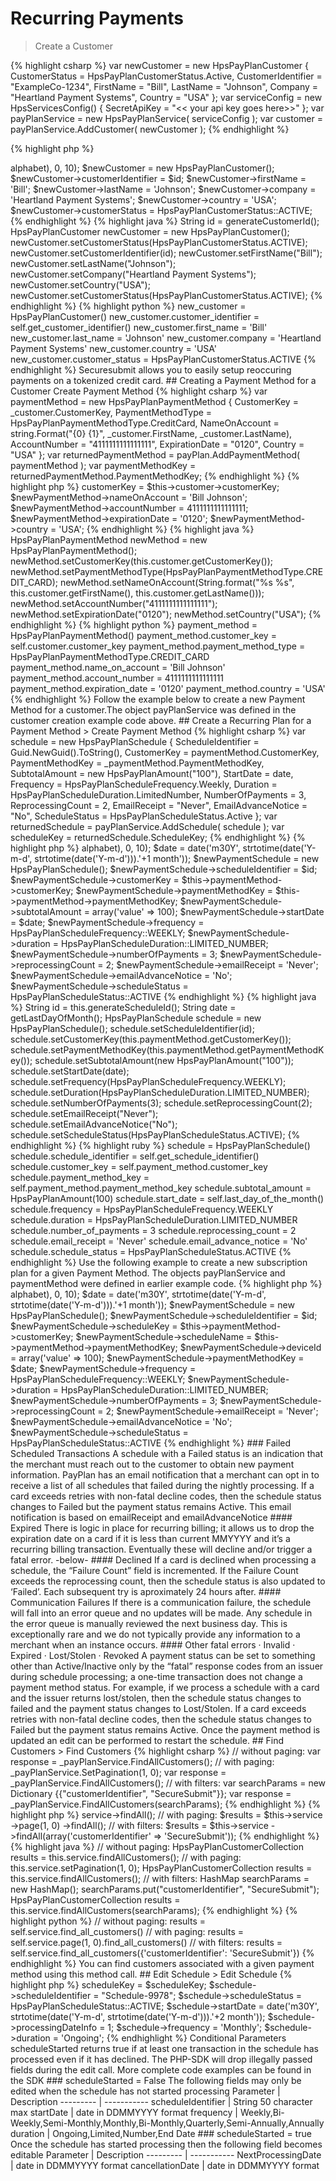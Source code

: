 # Recurring Payments
 > Create a Customer

{% highlight csharp %}
 var newCustomer = new HpsPayPlanCustomer
{
	CustomerStatus = HpsPayPlanCustomerStatus.Active,
	CustomerIdentifier = "ExampleCo-1234",
	FirstName = "Bill",
	LastName = "Johnson",
	Company = "Heartland Payment Systems",
	Country = "USA"
};
var serviceConfig = new HpsServicesConfig() { SecretApiKey = "<< your api key goes here>>" };
var payPlanService = new HpsPayPlanService( serviceConfig );
var customer = payPlanService.AddCustomer( newCustomer );
{% endhighlight %}

{% highlight php %}
<?php
$id = date('Ymd').'-SecureSubmit-'.substr(str_shuffle($this->alphabet), 0, 10);
$newCustomer = new HpsPayPlanCustomer();
$newCustomer->customerIdentifier = $id;
$newCustomer->firstName          = 'Bill';
$newCustomer->lastName           = 'Johnson';
$newCustomer->company            = 'Heartland Payment Systems';
$newCustomer->country            = 'USA';
$newCustomer->customerStatus     = HpsPayPlanCustomerStatus::ACTIVE;
{% endhighlight %}

{% highlight java %}
String id = generateCustomerId();

HpsPayPlanCustomer newCustomer = new HpsPayPlanCustomer();
newCustomer.setCustomerStatus(HpsPayPlanCustomerStatus.ACTIVE);

newCustomer.setCustomerIdentifier(id);
newCustomer.setFirstName("Bill");
newCustomer.setLastName("Johnson");
newCustomer.setCompany("Heartland Payment Systems");
newCustomer.setCountry("USA");
newCustomer.setCustomerStatus(HpsPayPlanCustomerStatus.ACTIVE);
{% endhighlight %}

{% highlight python %}
new_customer = HpsPayPlanCustomer()
new_customer.customer_identifier = self.get_customer_identifier()
new_customer.first_name = 'Bill'
new_customer.last_name = 'Johnson'
new_customer.company = 'Heartland Payment Systems'
new_customer.country = 'USA'
new_customer.customer_status = HpsPayPlanCustomerStatus.ACTIVE
{% endhighlight %}

Securesubmit allows you to easily setup reoccuring payments on a tokenized credit card.

## Creating a Payment Method for a Customer
 Create Payment Method

{% highlight csharp %}
var paymentMethod = new HpsPayPlanPaymentMethod
{
    CustomerKey = _customer.CustomerKey,
    PaymentMethodType = HpsPayPlanPaymentMethodType.CreditCard,
    NameOnAccount = string.Format("{0} {1}", _customer.FirstName, _customer.LastName),
    AccountNumber = "4111111111111111",
    ExpirationDate = "0120",
    Country = "USA"
};
var returnedPaymentMethod = payPlan.AddPaymentMethod( paymentMethod );
var paymentMethodKey = returnedPaymentMethod.PaymentMethodKey;
{% endhighlight %}

{% highlight php %}
<?php
$newPaymentMethod = new HpsPayPlanPaymentMethod();
$newPaymentMethod->customerKey    = $this->customer->customerKey;
$newPaymentMethod->nameOnAccount  = 'Bill Johnson';
$newPaymentMethod->accountNumber  = 4111111111111111;
$newPaymentMethod->expirationDate = '0120';
$newPaymentMethod->country        = 'USA';
{% endhighlight %}

{% highlight java %}
HpsPayPlanPaymentMethod newMethod = new HpsPayPlanPaymentMethod();

newMethod.setCustomerKey(this.customer.getCustomerKey());
newMethod.setPaymentMethodType(HpsPayPlanPaymentMethodType.CREDIT_CARD);
newMethod.setNameOnAccount(String.format("%s %s", this.customer.getFirstName(), this.customer.getLastName()));
newMethod.setAccountNumber("4111111111111111");
newMethod.setExpirationDate("0120");
newMethod.setCountry("USA");
{% endhighlight %}

{% highlight python %}
payment_method = HpsPayPlanPaymentMethod()

payment_method.customer_key = self.customer.customer_key
payment_method.payment_method_type = HpsPayPlanPaymentMethodType.CREDIT_CARD
payment_method.name_on_account = 'Bill Johnson'
payment_method.account_number = 4111111111111111
payment_method.expiration_date = '0120'
payment_method.country = 'USA'
{% endhighlight %}

Follow the example below to create a new Payment Method for a customer.The object payPlanService was defined in the customer creation example code above.

## Create a Recurring Plan for a Payment Method
> Create Payment Method

{% highlight csharp %}
var schedule = new HpsPayPlanSchedule
{
        ScheduleIdentifier = Guid.NewGuid().ToString(),    
        CustomerKey = paymentMethod.CustomerKey,
        PaymentMethodKey = _paymentMethod.PaymentMethodKey,
        SubtotalAmount = new HpsPayPlanAmount("100"),
        StartDate = date,
        Frequency = HpsPayPlanScheduleFrequency.Weekly,
        Duration = HpsPayPlanScheduleDuration.LimitedNumber,
        NumberOfPayments = 3,
        ReprocessingCount = 2,
        EmailReceipt = "Never",
        EmailAdvanceNotice = "No",
        ScheduleStatus = HpsPayPlanScheduleStatus.Active
};
var returnedSchedule = payPlanService.AddSchedule( schedule );
var scheduleKey = returnedSchedule.ScheduleKey;
{% endhighlight %}

{% highlight php %}
<?php
$id = date('Ymd').'-SecureSubmit-'.substr(str_shuffle($this->alphabet), 0, 10);
$date = date('m30Y', strtotime(date('Y-m-d', strtotime(date('Y-m-d'))).'+1 month'));

$newPaymentSchedule = new HpsPayPlanSchedule();
$newPaymentSchedule->scheduleIdentifier = $id;
$newPaymentSchedule->customerKey        = $this->paymentMethod->customerKey;
$newPaymentSchedule->paymentMethodKey   = $this->paymentMethod->paymentMethodKey;
$newPaymentSchedule->subtotalAmount     = array('value' => 100);
$newPaymentSchedule->startDate          = $date;
$newPaymentSchedule->frequency          = HpsPayPlanScheduleFrequency::WEEKLY;
$newPaymentSchedule->duration           = HpsPayPlanScheduleDuration::LIMITED_NUMBER;
$newPaymentSchedule->numberOfPayments   = 3;
$newPaymentSchedule->reprocessingCount  = 2;
$newPaymentSchedule->emailReceipt       = 'Never';
$newPaymentSchedule->emailAdvanceNotice = 'No';
$newPaymentSchedule->scheduleStatus     = HpsPayPlanScheduleStatus::ACTIVE
{% endhighlight %}

{% highlight java %}
String id = this.generateScheduleId();
String date = getLastDayOfMonth();

HpsPayPlanSchedule schedule = new HpsPayPlanSchedule();
schedule.setScheduleIdentifier(id);
schedule.setCustomerKey(this.paymentMethod.getCustomerKey());
schedule.setPaymentMethodKey(this.paymentMethod.getPaymentMethodKey());
schedule.setSubtotalAmount(new HpsPayPlanAmount("100"));
schedule.setStartDate(date);
schedule.setFrequency(HpsPayPlanScheduleFrequency.WEEKLY);
schedule.setDuration(HpsPayPlanScheduleDuration.LIMITED_NUMBER);
schedule.setNumberOfPayments(3);
schedule.setReprocessingCount(2);
schedule.setEmailReceipt("Never");
schedule.setEmailAdvanceNotice("No");
schedule.setScheduleStatus(HpsPayPlanScheduleStatus.ACTIVE);
{% endhighlight %}

{% highlight ruby %}
schedule = HpsPayPlanSchedule()

schedule.schedule_identifier = self.get_schedule_identifier()
schedule.customer_key = self.payment_method.customer_key
schedule.payment_method_key = self.payment_method.payment_method_key
schedule.subtotal_amount = HpsPayPlanAmount(100)
schedule.start_date = self.last_day_of_the_month()
schedule.frequency = HpsPayPlanScheduleFrequency.WEEKLY
schedule.duration = HpsPayPlanScheduleDuration.LIMITED_NUMBER
schedule.number_of_payments = 3
schedule.reprocessing_count = 2
schedule.email_receipt = 'Never'
schedule.email_advance_notice = 'No'
schedule.schedule_status = HpsPayPlanScheduleStatus.ACTIVE
{% endhighlight %}

Use the following example to create a new subscription plan for a given Payment Method.
The objects payPlanService and paymentMethod were defined in earlier example code.
{% highlight php %}
<?php
$id = date('Ymd').'-SecureSubmit-'.substr(str_shuffle($this->alphabet), 0, 10);
$date = date('m30Y', strtotime(date('Y-m-d', strtotime(date('Y-m-d'))).'+1 month'));
$newPaymentSchedule = new HpsPayPlanSchedule();
$newPaymentSchedule->scheduleIdentifier = $id;
$newPaymentSchedule->scheduleKey        = $this->paymentMethod->customerKey;
$newPaymentSchedule->scheduleName   = $this->paymentMethod->paymentMethodKey;
$newPaymentSchedule->deviceId     = array('value' => 100);
$newPaymentSchedule->paymentMethodKey          = $date;
$newPaymentSchedule->frequency          = HpsPayPlanScheduleFrequency::WEEKLY;
$newPaymentSchedule->duration           = HpsPayPlanScheduleDuration::LIMITED_NUMBER;
$newPaymentSchedule->numberOfPayments   = 3;
$newPaymentSchedule->reprocessingCount  = 2;
$newPaymentSchedule->emailReceipt       = 'Never';
$newPaymentSchedule->emailAdvanceNotice = 'No';
$newPaymentSchedule->scheduleStatus     = HpsPayPlanScheduleStatus::ACTIVE
{% endhighlight %}

### Failed Scheduled Transactions
A schedule with a Failed status is an indication that the merchant must reach out to the customer to obtain new payment information.  PayPlan has an email notification that a merchant can opt in to receive a list of all schedules that failed during the nightly processing.
If a card exceeds retries with non-fatal decline codes, then the schedule status changes to Failed but the payment status remains Active.
This email notification is based on emailReceipt and emailAdvanceNotice 

#### Expired
There is logic in place for recurring billing; it allows us to drop the expiration date on a card if it is less than current MMYYYY and it’s a recurring billing transaction. Eventually these will decline and/or trigger a fatal error. -below-

#### Declined
If a card is declined when processing a schedule, the “Failure Count” field is incremented.  If the Failure Count exceeds the reprocessing count, then the schedule status is also updated to ‘Failed’.  Each subsequent try is aproximately 24 hours after.

#### Communication Failures
If there is a communication failure, the schedule will fall into an error queue and no updates will be made.  Any schedule in the error queue is manually reviewed the next business day.  This is exceptionally rare and we do not typically provide any information to a merchant when an instance occurs.  


#### Other fatal errors 
·         Invalid
·         Expired
·         Lost/Stolen
·         Revoked
A payment status can be set to something other than Active/Inactive only by the “fatal” response codes from an issuer during schedule processing; a one-time transaction does not change a payment method status.
For example, if we process a schedule with a card and the issuer returns lost/stolen, then the schedule status changes to failed and the payment status changes to Lost/Stolen.
If a card exceeds retries with non-fatal decline codes, then the schedule status changes to Failed but the payment status remains Active.

Once the payment method is updated an edit can be performed to restart the schedule.


## Find Customers
> Find Customers

{% highlight csharp %}
// without paging:
var response = _payPlanService.FindAllCustomers();

// with paging:
_payPlanService.SetPagination(1, 0);
var response = _payPlanService.FindAllCustomers();

// with filters:
var searchParams = new Dictionary<string, object> {{"customerIdentifier", "SecureSubmit"}};
var response = _payPlanService.FindAllCustomers(searchParams);
{% endhighlight %}

{% highlight php %}
<?php
// without paging:
$results = $this->service->findAll();

// with paging:
$results = $this->service
            ->page(1, 0)
            ->findAll();

// with filters:
$results = $this->service
            ->findAll(array('customerIdentifier' => 'SecureSubmit'));
{% endhighlight %}

{% highlight java %}
// without paging:
HpsPayPlanCustomerCollection results = this.service.findAllCustomers();

// with paging:
this.service.setPagination(1, 0);
HpsPayPlanCustomerCollection results = this.service.findAllCustomers();

// with filters:
HashMap<String, Object> searchParams = new HashMap<String, Object>();
searchParams.put("customerIdentifier", "SecureSubmit");

HpsPayPlanCustomerCollection results = this.service.findAllCustomers(searchParams);
{% endhighlight %}

{% highlight python %}
// without paging:
results = self.service.find_all_customers()

// with paging:
results = self.service.page(1, 0).find_all_customers()

// with filters:
results = self.service.find_all_customers({'customerIdentifier': 'SecureSubmit'})
{% endhighlight %}

You can find customers associated with a given payment method using this method call.


## Edit Schedule
> Edit Schedule


{% highlight php %}
<?php

$schedule                       = new HpsPayPlanSchedule();
$schedule->scheduleKey          = $scheduleKey;
$schedule->scheduleIdentifier   = "Schedule-9978";
$schedule->scheduleStatus       = HpsPayPlanScheduleStatus::ACTIVE;
$schedule->startDate            = date('m30Y', strtotime(date('Y-m-d', strtotime(date('Y-m-d'))).'+2 month'));
$schedule->processingDateInfo   = 1;
$schedule->frequency            = 'Monthly';
$schedule->duration             = 'Ongoing';
{% endhighlight %}


Conditional Parameters
scheduleStarted returns true if at least one transaction in the schedule has processed even if it has declined. The PHP-SDK will drop illegally passed fields during the edit call. More complete code examples can be found in the SDK


### scheduleStarted = False
The following fields may only be edited when the schedule has not started processing
Parameter | Description
--------- | -----------
scheduleIdentifier | String 50 character max
startDate | date in DDMMYYYY format
frequency | Weekly,Bi-Weekly,Semi-Monthly,Monthly,Bi-Monthly,Quarterly,Semi-Annually,Annually
duration | Ongoing,Limited,Number,End Date

### scheduleStarted = true
Once the schedule has started processing then the following field becomes editable
Parameter | Description
--------- | -----------
NextProcessingDate |  date in DDMMYYYY format
cancellationDate | date in DDMMYYYY format



